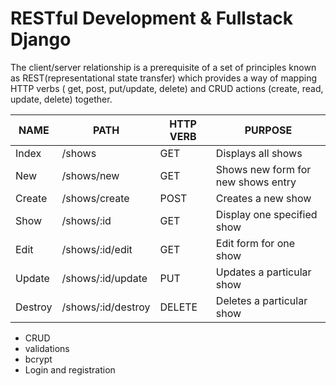 # RESTful Development & Fullstack Django
The client/server relationship is a prerequisite of a set of principles known as REST(representational state transfer) which provides a way of mapping HTTP verbs ( get, post, put/update, delete) and CRUD actions (create, read, update, delete) together.

|   NAME   |     PATH       |   HTTP VERB     |          PURPOSE                   |
|----------|----------------|-----------------|--------------------------------------| 
| Index    | /shows          |      GET        | Displays all shows                |   
| New      | /shows/new      |      GET        | Shows new form for new shows entry| 
| Create   | /shows/create          |      POST       | Creates a new show         | 
| Show     | /shows/:id      |      GET        | Display one specified show        | 
| Edit     | /shows/:id/edit |      GET        | Edit form for one show    |
| Update   | /shows/:id/update      |      PUT        | Updates a particular show       |
| Destroy  | /shows/:id/destroy      |      DELETE     | Deletes a particular show       |

* CRUD 
* validations
* bcrypt 
* Login and registration 

